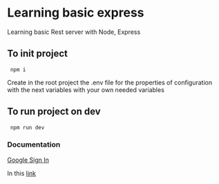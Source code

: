 # Learning basic express

Learning basic Rest server with Node, Express

## To init project

```
 npm i
```

Create in the root project the .env file for the properties of configuration with the next variables with your own needed variables

## To run project on dev

```
 npm run dev
```

### Documentation

[Google Sign In](https://developers.google.com/identity/sign-in/web/backend-auth)

In this [link](https://documenter.getpostman.com/view/468818/Szmh4HSL)
